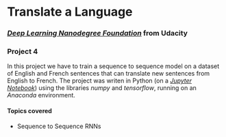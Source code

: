 #  Translate a Language

### [_**Deep Learning Nanodegree Foundation**_](https://www.udacity.com/course/deep-learning-nanodegree-foundation--nd101) from Udacity

### **Project 4**

In this project we have to train a sequence to sequence model on a dataset of English and French sentences that can translate new sentences from English to French. The project was writen in Python (on a [_Jupyter Notebook_](https://github.com/HaraldoFilho/DLND-language-translation/blob/master/dlnd_language_translation.ipynb)) using the libraries _numpy_ and _tensorflow_, running on an _Anaconda_ environment.

#### Topics covered

- Sequence to Sequence RNNs
